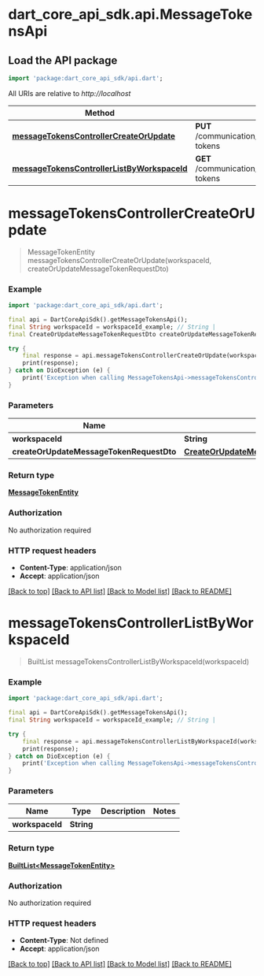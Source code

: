 # dart_core_api_sdk.api.MessageTokensApi

## Load the API package
```dart
import 'package:dart_core_api_sdk/api.dart';
```

All URIs are relative to *http://localhost*

Method | HTTP request | Description
------------- | ------------- | -------------
[**messageTokensControllerCreateOrUpdate**](MessageTokensApi.md#messagetokenscontrollercreateorupdate) | **PUT** /communication/workspaces/{workspaceId}/message-tokens | 
[**messageTokensControllerListByWorkspaceId**](MessageTokensApi.md#messagetokenscontrollerlistbyworkspaceid) | **GET** /communication/workspaces/{workspaceId}/message-tokens | 


# **messageTokensControllerCreateOrUpdate**
> MessageTokenEntity messageTokensControllerCreateOrUpdate(workspaceId, createOrUpdateMessageTokenRequestDto)



### Example
```dart
import 'package:dart_core_api_sdk/api.dart';

final api = DartCoreApiSdk().getMessageTokensApi();
final String workspaceId = workspaceId_example; // String | 
final CreateOrUpdateMessageTokenRequestDto createOrUpdateMessageTokenRequestDto = ; // CreateOrUpdateMessageTokenRequestDto | 

try {
    final response = api.messageTokensControllerCreateOrUpdate(workspaceId, createOrUpdateMessageTokenRequestDto);
    print(response);
} catch on DioException (e) {
    print('Exception when calling MessageTokensApi->messageTokensControllerCreateOrUpdate: $e\n');
}
```

### Parameters

Name | Type | Description  | Notes
------------- | ------------- | ------------- | -------------
 **workspaceId** | **String**|  | 
 **createOrUpdateMessageTokenRequestDto** | [**CreateOrUpdateMessageTokenRequestDto**](CreateOrUpdateMessageTokenRequestDto.md)|  | 

### Return type

[**MessageTokenEntity**](MessageTokenEntity.md)

### Authorization

No authorization required

### HTTP request headers

 - **Content-Type**: application/json
 - **Accept**: application/json

[[Back to top]](#) [[Back to API list]](../README.md#documentation-for-api-endpoints) [[Back to Model list]](../README.md#documentation-for-models) [[Back to README]](../README.md)

# **messageTokensControllerListByWorkspaceId**
> BuiltList<MessageTokenEntity> messageTokensControllerListByWorkspaceId(workspaceId)



### Example
```dart
import 'package:dart_core_api_sdk/api.dart';

final api = DartCoreApiSdk().getMessageTokensApi();
final String workspaceId = workspaceId_example; // String | 

try {
    final response = api.messageTokensControllerListByWorkspaceId(workspaceId);
    print(response);
} catch on DioException (e) {
    print('Exception when calling MessageTokensApi->messageTokensControllerListByWorkspaceId: $e\n');
}
```

### Parameters

Name | Type | Description  | Notes
------------- | ------------- | ------------- | -------------
 **workspaceId** | **String**|  | 

### Return type

[**BuiltList&lt;MessageTokenEntity&gt;**](MessageTokenEntity.md)

### Authorization

No authorization required

### HTTP request headers

 - **Content-Type**: Not defined
 - **Accept**: application/json

[[Back to top]](#) [[Back to API list]](../README.md#documentation-for-api-endpoints) [[Back to Model list]](../README.md#documentation-for-models) [[Back to README]](../README.md)

